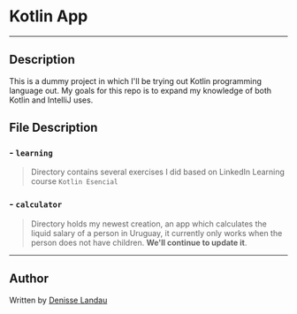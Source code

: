 # Kotlin App

---

## Description
This is a dummy project in which I'll be trying out Kotlin programming language out. My goals for this repo is to expand my knowledge of both Kotlin and IntelliJ uses.

## File Description

### - `learning`
    
> Directory contains several exercises I did based on LinkedIn Learning course `Kotlin Esencial`
     
### - `calculator`
> Directory holds my newest creation, an app which calculates the liquid salary of a person in Uruguay, it currently only works when the person does not have children. **We'll continue to update it**.

---

## Author

Written by [Denisse Landau](https://www.linkedin.com/in/denisselandau/)